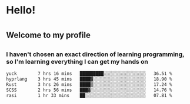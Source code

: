 
<h1>Hello!<h1>
<h2>Welcome to my profile<h2>
<h3>I haven't chosen an exact direction of learning programming, so I'm learning everything I can get my hands on</h3>

<!--START_SECTION:waka-->

```txt
yuck        7 hrs 16 mins   █████████░░░░░░░░░░░░░░░░   36.51 %
hyprlang    3 hrs 45 mins   ████▓░░░░░░░░░░░░░░░░░░░░   18.90 %
Rust        3 hrs 26 mins   ████▒░░░░░░░░░░░░░░░░░░░░   17.24 %
SCSS        2 hrs 56 mins   ███▓░░░░░░░░░░░░░░░░░░░░░   14.76 %
rasi        1 hr 33 mins    ██░░░░░░░░░░░░░░░░░░░░░░░   07.81 %
```

<!--END_SECTION:waka-->
